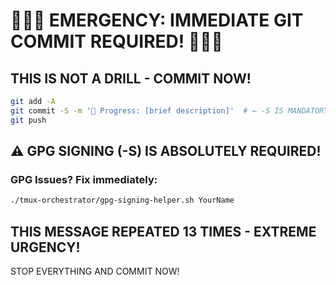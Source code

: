 # 🚨🚨🚨 EMERGENCY: IMMEDIATE GIT COMMIT REQUIRED\! 🚨🚨🚨

## THIS IS NOT A DRILL - COMMIT NOW\!

```bash
git add -A
git commit -S -m '🚧 Progress: [brief description]'  # ← -S IS MANDATORY\!
git push
```

## ⚠️ GPG SIGNING (-S) IS ABSOLUTELY REQUIRED\!

### GPG Issues? Fix immediately:
```bash
./tmux-orchestrator/gpg-signing-helper.sh YourName
```

## THIS MESSAGE REPEATED 13 TIMES - EXTREME URGENCY\!

STOP EVERYTHING AND COMMIT NOW\!
